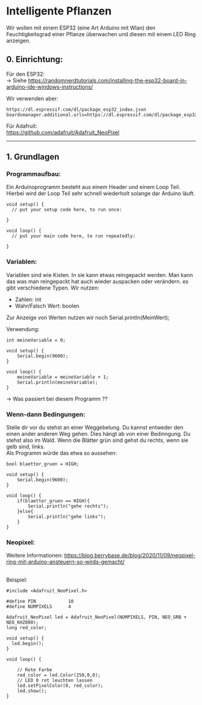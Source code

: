 # Intelligente Pflanzen

Wir wollen mit einem ESP32 (eine Art Arduino mit Wlan) den Feuchtigkeitsgrad einer Pflanze überwachen und diesen mit einem LED Ring anzeigen.

## 0. Einrichtung:

Für den ESP32:<br>
-> Siehe https://randomnerdtutorials.com/installing-the-esp32-board-in-arduino-ide-windows-instructions/

Wir verwenden aber:
```
https://dl.espressif.com/dl/package_esp32_index.json
boardsmanager.additional.urls=https://dl.espressif.com/dl/package_esp32_index.json
```

Für Adafruit:
<br>
https://github.com/adafruit/Adafruit_NeoPixel


___

## 1. Grundlagen

### Programmaufbau:
Ein Arduinoprogramm besteht aus einem Header und einem Loop Teil.
Hierbei wird der Loop Teil sehr schnell wiederholt solange dar Arduino läuft.

```
void setup() {
  // put your setup code here, to run once:

}

void loop() {
  // put your main code here, to run repeatedly:

}
```
### Variablen:
Variablen sind wie Kisten. In sie kann etwas reingepackt werden. Man kann das was man reingepackt hat auch wieder auspacken oder verändern. es gibt verschiedene Typen. Wir nutzen:
- Zahlen: int
- Wahr/Falsch Wert: boolen

Zur Anzeige von Werten nutzen wir noch Serial.println(MeinWert);

Verwendung:

```
int meineVariable = 0;

void setup() {
    Serial.begin(9600);
}

void loop() {
    meineVariable = meineVariable + 1;
    Serial.println(meineVariable);
}
```
-> Was passiert bei diesem Programm ??

### Wenn-dann Bedingungen:
Stelle dir vor du stehst an einer Weggebelung. Du kannst entweder den einen ander anderen Weg gehen. Dies hängt ab von einer Bedinngung. Du stehst also im Wald. Wenn die Blätter grün sind gehst du rechts, wenn sie gelb sind, links.
<br>Als Programm würde das etwa so aussehen:
```
bool blaetter_gruen = HIGH;

void setup() {
    Serial.begin(9600);
}

void loop() {
    if(blaetter_gruen == HIGH){
        Serial.println("gehe rechts");
    }else{
        Serial.println("gehe links");
    }
}
```

### Neopixel:

Weitere Informationen: https://blog.berrybase.de/blog/2020/11/09/neopixel-ring-mit-arduino-ansteuern-so-wirds-gemacht/

<br> Beispiel:



```
#include <Adafruit_NeoPixel.h>

#define PIN            10
#define NUMPIXELS      4

Adafruit_NeoPixel led = Adafruit_NeoPixel(NUMPIXELS, PIN, NEO_GRB + NEO_KHZ800);
long red_color;

void setup() {
  led.begin();
}

void loop() {
    
    // Rote Farbe
    red_color = led.Color(250,0,0);
    // LED 0 rot leuchten lassen
    led.setPixelColor(0, red_color);
    led.show();
}
```

